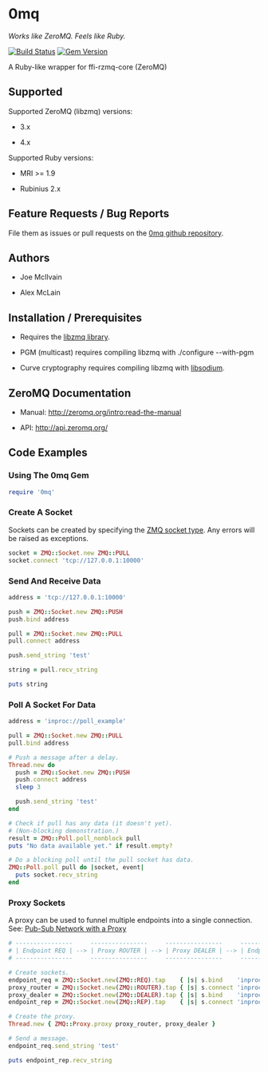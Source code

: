 # 0mq
_Works like ZeroMQ. Feels like Ruby._

[![Build Status](https://travis-ci.org/jemc/0mq.png)](https://travis-ci.org/jemc/0mq)
[![Gem Version](https://badge.fury.io/rb/0mq.png)](http://badge.fury.io/rb/0mq)

A Ruby-like wrapper for ffi-rzmq-core (ZeroMQ)

## Supported

Supported ZeroMQ (libzmq) versions:

- 3.x

- 4.x

Supported Ruby versions:

- MRI >= 1.9

- Rubinius 2.x

## Feature Requests / Bug Reports

File them as issues or pull requests on the [0mq github repository](https://github.com/jemc/0mq).

## Authors

- Joe McIlvain

- Alex McLain

## Installation / Prerequisites

- Requires the [libzmq library](http://zeromq.org/intro:get-the-software).

- PGM (multicast) requires compiling libzmq with ./configure --with-pgm

- Curve cryptography requires compiling libzmq with [libsodium](https://github.com/jedisct1/libsodium).
	
## ZeroMQ Documentation

- Manual: http://zeromq.org/intro:read-the-manual

- API: http://api.zeromq.org/

## Code Examples

### Using The 0mq Gem

``` ruby
require '0mq'
```

### Create A Socket

Sockets can be created by specifying the [ZMQ socket type](http://api.zeromq.org/4-0:zmq-socket). Any errors will be raised as exceptions.

``` ruby
socket = ZMQ::Socket.new ZMQ::PULL
socket.connect 'tcp://127.0.0.1:10000'
```

### Send And Receive Data

``` ruby
address = 'tcp://127.0.0.1:10000'

push = ZMQ::Socket.new ZMQ::PUSH
push.bind address

pull = ZMQ::Socket.new ZMQ::PULL
pull.connect address

push.send_string 'test'

string = pull.recv_string

puts string
```

### Poll A Socket For Data

``` ruby
address = 'inproc://poll_example'

pull = ZMQ::Socket.new ZMQ::PULL
pull.bind address

# Push a message after a delay.
Thread.new do
  push = ZMQ::Socket.new ZMQ::PUSH
  push.connect address
  sleep 3

  push.send_string 'test'
end

# Check if pull has any data (it doesn't yet).
# (Non-blocking demonstration.)
result = ZMQ::Poll.poll_nonblock pull
puts "No data available yet." if result.empty?

# Do a blocking poll until the pull socket has data.
ZMQ::Poll.poll pull do |socket, event|
  puts socket.recv_string
end
```

### Proxy Sockets

A proxy can be used to funnel multiple endpoints into a single connection.
See: [Pub-Sub Network with a Proxy](http://zguide.zeromq.org/page:all#The-Dynamic-Discovery-Problem)

```ruby
# ----------------     ----------------     ----------------     ----------------
# | Endpoint REQ | --> | Proxy ROUTER | --> | Proxy DEALER | --> | Endpoint REP |
# ----------------     ----------------     ----------------     ----------------

# Create sockets.
endpoint_req = ZMQ::Socket.new(ZMQ::REQ).tap    { |s| s.bind    'inproc://proxy_in'  }
proxy_router = ZMQ::Socket.new(ZMQ::ROUTER).tap { |s| s.connect 'inproc://proxy_in'  }
proxy_dealer = ZMQ::Socket.new(ZMQ::DEALER).tap { |s| s.bind    'inproc://proxy_out' }
endpoint_rep = ZMQ::Socket.new(ZMQ::REP).tap    { |s| s.connect 'inproc://proxy_out' }

# Create the proxy.
Thread.new { ZMQ::Proxy.proxy proxy_router, proxy_dealer }

# Send a message.
endpoint_req.send_string 'test'

puts endpoint_rep.recv_string
```
